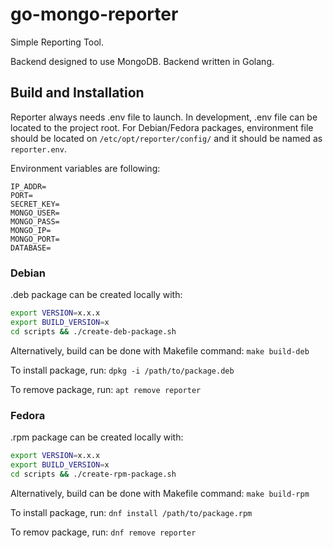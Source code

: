# go-mongo-reporter
Simple Reporting Tool. 

Backend designed to use MongoDB. Backend written in Golang.

## Build and Installation

Reporter always needs .env file to launch. In development, .env file can be located to the project root. For Debian/Fedora packages, environment file should be located on 
`/etc/opt/reporter/config/` and it should be named as `reporter.env`. 

Environment variables are following:

```
IP_ADDR= 
PORT=
SECRET_KEY=
MONGO_USER=
MONGO_PASS=
MONGO_IP=
MONGO_PORT=
DATABASE=
```
### Debian
.deb package can be created locally with:
```bash
export VERSION=x.x.x
export BUILD_VERSION=x
cd scripts && ./create-deb-package.sh
```

Alternatively, build can be done with Makefile command:
`make build-deb`

To install package, run:
`dpkg -i /path/to/package.deb`

To remove package, run:
`apt remove reporter`

### Fedora
.rpm package can be created locally with:
```bash
export VERSION=x.x.x
export BUILD_VERSION=x
cd scripts && ./create-rpm-package.sh
```
Alternatively, build can be done with Makefile command:
`make build-rpm`

To install package, run:
`dnf install /path/to/package.rpm`

To remov package, run:
`dnf remove reporter`


